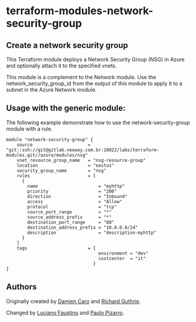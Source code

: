 # terraform-modules-network-security-group #

Create a network security group
-------------------------------

This Terraform module deploys a Network Security Group (NSG) in Azure and optionally attach it to the specified vnets.

This module is a complement to the Network module. Use the network_security_group_id from the output of this module to apply it to a subnet in the Azure Network module.

Usage with the generic module:
------------------------------

The following example demonstrate how to use the network-security-group module with a rule.

```hcl
module "network-security-group" {
    source                     = "git::ssh://git@gitlab.neoway.com.br:10022/labs/terraform-modules.git//azure/modules/nsg"
    vnet_resource_group_name   = "nsg-resource-group"
    location                   = "eastus"
    security_group_name        = "nsg"
    rules                      = [
      {
        name                       = "myhttp"
        priority                   = "200"
        direction                  = "Inbound"
        access                     = "Allow"
        protocol                   = "tcp"
        source_port_range          = "*"
        source_address_prefix      = "*"
        destination_port_range     = "80"
        destination_address_prefix = "10.0.0.0/24"
        description                = "description-myhttp"
      }
    ]
    tags                       = {
                                   environment = "dev"
                                   costcenter  = "it"
                                 }
}
```

## Authors

Originally created by [Damien Caro](https://github.com/dcaro) and [Richard Guthrie](https://github.com/rguthriemsft).

Changed by [Luciano Faustino](https:github.com/lborguetti) and [Paulo Pizarro](https://github.com/ppizarro).
